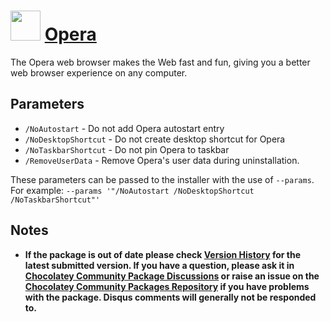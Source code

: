 # <img src="https://cdn.jsdelivr.net/gh/chocolatey-community/chocolatey-packages@b7466aa44fbbc7e8022c05be2d866e63cd915c8d/icons/opera.svg" width="48" height="48"/> [Opera](https://chocolatey.org/packages/Opera)

The Opera web browser makes the Web fast and fun, giving you a better web browser experience on any computer.

## Parameters

- `/NoAutostart` - Do not add Opera autostart entry
- `/NoDesktopShortcut` - Do not create desktop shortcut for Opera
- `/NoTaskbarShortcut` - Do not pin Opera to taskbar
- `/RemoveUserData` - Remove Opera's user data during uninstallation.

These parameters can be passed to the installer with the use of `--params`.
For example: `--params '"/NoAutostart /NoDesktopShortcut /NoTaskbarShortcut"'`

## Notes

- **If the package is out of date please check [Version History](#versionhistory) for the latest submitted version. If you have a question, please ask it in [Chocolatey Community Package Discussions](https://github.com/chocolatey-community/chocolatey-packages/discussions) or raise an issue on the [Chocolatey Community Packages Repository](https://github.com/chocolatey-community/chocolatey-packages/issues) if you have problems with the package. Disqus comments will generally not be responded to.**

